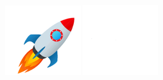 
<img src="rocket.gif" alt="Alt text" width="200"/>
<img src="hi.gif" alt="Alt text" width="200"/>


